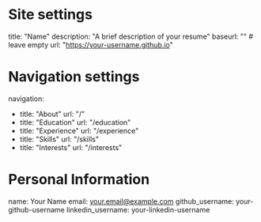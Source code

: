 # Site settings
title: "Name"
description: "A brief description of your resume"
baseurl: "" # leave empty
url: "https://your-username.github.io"

# Navigation settings
navigation:
  - title: "About"
    url: "/"
  - title: "Education"
    url: "/education"
  - title: "Experience"
    url: "/experience"
  - title: "Skills"
    url: "/skills"
  - title: "Interests"
    url: "/interests"

# Personal Information
name: Your Name
email: your.email@example.com
github_username: your-github-username
linkedin_username: your-linkedin-username
